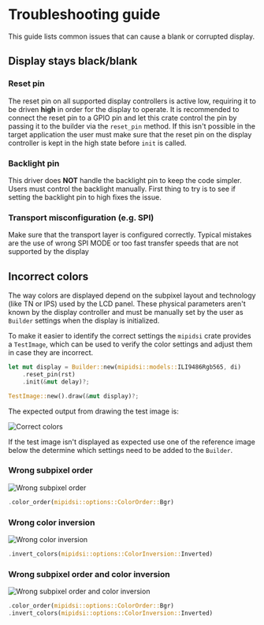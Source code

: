 # Troubleshooting guide

This guide lists common issues that can cause a blank or corrupted display.

## Display stays black/blank

### Reset pin

The reset pin on all supported display controllers is active low, requiring it to be driven **high** in order for the display to operate. It is recommended to connect the reset pin to a GPIO pin and let this crate control the pin by passing it to the builder via the `reset_pin` method. If this isn't possible in the target application the user must make sure that the reset pin on the display controller is kept in the high state before `init` is called.

### Backlight pin

This driver does **NOT** handle the backlight pin to keep the code simpler. Users must control the backlight manually. First thing to try is to see if setting the backlight pin to high fixes the issue.

### Transport misconfiguration (e.g. SPI)

Make sure that the transport layer is configured correctly. Typical mistakes are the use of wrong SPI MODE or too fast transfer speeds that are not supported by the display

## Incorrect colors

The way colors are displayed depend on the subpixel layout and technology (like TN or IPS) used by the LCD panel. These physical parameters aren't known by the display controller and must be manually set by the user as `Builder` settings when the display is initialized.

To make it easier to identify the correct settings the `mipidsi` crate provides a `TestImage`, which can be used to verify the color settings and adjust them in case they are incorrect.

```rust
let mut display = Builder::new(mipidsi::models::ILI9486Rgb565, di)
    .reset_pin(rst)
    .init(&mut delay)?;

TestImage::new().draw(&mut display)?;
```

The expected output from drawing the test image is:

![Correct colors](colors_correct.svg)

If the test image isn't displayed as expected use one of the reference image below the determine which settings need to be added to the `Builder`.

### Wrong subpixel order

![Wrong subpixel order](colors_wrong_subpixel_order.svg)

```rust
.color_order(mipidsi::options::ColorOrder::Bgr)
```

### Wrong color inversion

![Wrong color inversion](colors_wrong_color_inversion.svg)

```rust
.invert_colors(mipidsi::options::ColorInversion::Inverted)
```

### Wrong subpixel order and color inversion

![Wrong subpixel order and color inversion](colors_both_wrong.svg)

```rust
.color_order(mipidsi::options::ColorOrder::Bgr)
.invert_colors(mipidsi::options::ColorInversion::Inverted)
```
